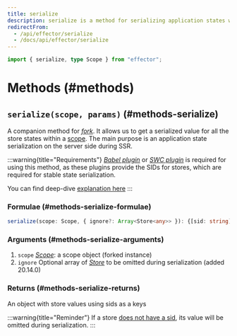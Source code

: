```yaml
---
title: serialize
description: serialize is a method for serializing application states within a scope
redirectFrom:
  - /api/effector/serialize
  - /docs/api/effector/serialize
---
```


```ts
import { serialize, type Scope } from "effector";
```

# Methods (#methods)

## `serialize(scope, params)` (#methods-serialize)

A companion method for [_fork_](/en/api/effector/fork). It allows us to get a serialized value for all the store states within a [scope](/en/api/effector/Scope). The main purpose is an application state serialization on the server side during SSR.

:::warning{title="Requirements"}
[_Babel plugin_](/en/api/effector/babel-plugin) or [_SWC plugin_](/en/api/effector/swc-plugin) is required for using this method, as these plugins provide the SIDs for stores, which are required for stable state serialization.

You can find deep-dive [explanation here](/en/explanation/sids)
:::

### Formulae (#methods-serialize-formulae)

```ts
serialize(scope: Scope, { ignore?: Array<Store<any>> }): {[sid: string]: any}
```

### Arguments (#methods-serialize-arguments)

1. `scope` [_Scope_](/en/api/effector/Scope): a scope object (forked instance)
2. `ignore` Optional array of [_Store_](/en/api/effector/Store) to be omitted during serialization (added 20.14.0)

### Returns (#methods-serialize-returns)

An object with store values using sids as a keys

:::warning{title="Reminder"}
If a store [does not have a sid](/en/api/effector/babel-plugin#sid), its value will be omitted during serialization.
:::
